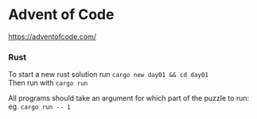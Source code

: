 # Advent of Code

https://adventofcode.com/

### Rust

To start a new rust solution run `cargo new day01 && cd day01`  
Then run with `cargo run`

All programs should take an argument for which part of the puzzle to run: eg. `cargo run -- 1`

